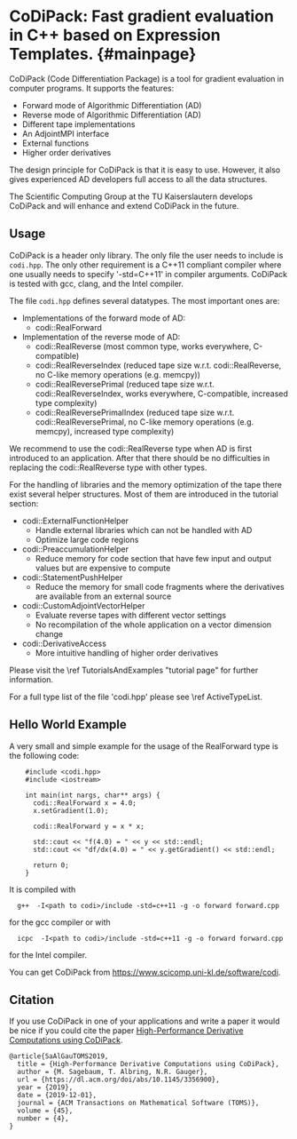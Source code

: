 CoDiPack: Fast gradient evaluation in C++ based on Expression Templates.   {#mainpage}
============

CoDiPack (Code Differentiation Package) is a tool for gradient evaluation in computer programs. It supports the features:
  - Forward mode of Algorithmic Differentiation (AD)
  - Reverse mode of Algorithmic Differentiation (AD)
  - Different tape implementations
  - An AdjointMPI interface
  - External functions
  - Higher order derivatives

The design principle for CoDiPack is that it is easy to use.
However, it also gives experienced AD developers full access to all the data structures.

The Scientific Computing Group at the TU Kaiserslautern develops CoDiPack and
will enhance and extend CoDiPack in the future.

## Usage

CoDiPack is a header only library.
The only file the user needs to include is `codi.hpp`.
The only other requirement is a C++11 compliant compiler
where one usually needs to specify '-std=C++11' in compiler arguments.
CoDiPack is tested with gcc, clang, and the Intel compiler.

The file `codi.hpp` defines several datatypes. The most important ones are:
 - Implementations of the forward mode of AD:
   - codi::RealForward
 - Implementation of the reverse mode of AD:
   - codi::RealReverse (most common type, works everywhere, C-compatible)
   - codi::RealReverseIndex (reduced tape size w.r.t. codi::RealReverse, no C-like memory operations (e.g. memcpy))
   - codi::RealReversePrimal (reduced tape size w.r.t. codi::RealReverseIndex, works everywhere, C-compatible, increased type complexity)
   - codi::RealReversePrimalIndex (reduced tape size w.r.t. codi::RealReversePrimal, no C-like memory operations (e.g. memcpy), increased type complexity)

We recommend to use the codi::RealReverse type when AD is first introduced to an application.
After that there should be no difficulties in replacing the codi::RealReverse type with other types.

For the handling of libraries and the memory optimization of the tape there exist several helper structures.
Most of them are introduced in the tutorial section:
 - codi::ExternalFunctionHelper
   - Handle external libraries which can not be handled with AD
   - Optimize large code regions
 - codi::PreaccumulationHelper
   - Reduce memory for code section that have few input and output values but
     are expensive to compute
 - codi::StatementPushHelper
   - Reduce the memory for small code fragments where the derivatives are available from an external source
 - codi::CustomAdjointVectorHelper
   - Evaluate reverse tapes with different vector settings
   - No recompilation of the whole application on a vector dimension change
 - codi::DerivativeAccess
   - More intuitive handling of higher order derivatives

Please visit the \ref TutorialsAndExamples "tutorial page" for further information.

For a full type list of the file 'codi.hpp' please see \ref ActiveTypeList.

## Hello World Example

A very small and simple example for the usage of the RealForward type is the following code:

~~~~{.cpp}
    #include <codi.hpp>
    #include <iostream>

    int main(int nargs, char** args) {
      codi::RealForward x = 4.0;
      x.setGradient(1.0);

      codi::RealForward y = x * x;

      std::cout << "f(4.0) = " << y << std::endl;
      std::cout << "df/dx(4.0) = " << y.getGradient() << std::endl;

      return 0;
    }
~~~~

It is compiled with
~~~~{.txt}
  g++  -I<path to codi>/include -std=c++11 -g -o forward forward.cpp
~~~~
for the gcc compiler or with
~~~~{.txt}
  icpc  -I<path to codi>/include -std=c++11 -g -o forward forward.cpp
~~~~
for the Intel compiler.

You can get CoDiPack from https://www.scicomp.uni-kl.de/software/codi.

## Citation

If you use CoDiPack in one of your applications and write a paper it would be nice if you could cite the paper
[High-Performance Derivative Computations using CoDiPack](https://dl.acm.org/doi/abs/10.1145/3356900).
~~~~{.txt}
@article{SaAlGauTOMS2019,
  title = {High-Performance Derivative Computations using CoDiPack},
  author = {M. Sagebaum, T. Albring, N.R. Gauger},
  url = {https://dl.acm.org/doi/abs/10.1145/3356900},
  year = {2019},
  date = {2019-12-01},
  journal = {ACM Transactions on Mathematical Software (TOMS)},
  volume = {45},
  number = {4},
}
~~~~
